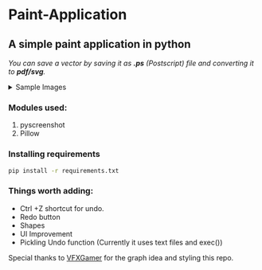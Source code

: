 # Paint-Application
## A simple paint application in python

_You can save a vector by saving it as **.ps** (Postscript) file and converting it to **pdf/svg**._

<details>
  <summary>Sample Images</summary>
  <img align="left" alt="1" src="https://user-images.githubusercontent.com/62838631/123502127-705c3a00-d667-11eb-854f-c09316d11974.png" />
  <img align="left" alt="2" src="https://user-images.githubusercontent.com/74396469/139083185-ebd37453-8cda-4a43-81a0-4824daf04f8b.png" />
  <img align="left" alt="3" src="https://user-images.githubusercontent.com/74396469/139083632-60245950-d3dc-4bdf-9ae0-5efd7440f2c0.png" />
  <img align="left" alt="4" src="https://user-images.githubusercontent.com/74396469/139083670-da421320-17cc-485e-8d1d-05613eabaf6d.png" />
  <img align="left" alt="5" src="https://user-images.githubusercontent.com/74396469/139083750-c3aec921-3bdf-4733-8585-48479364e1d4.png" />
</details>

### Modules used:
<ol>
<li>pyscreenshot</li>
<li>Pillow</li>
</ol>

### Installing requirements
```bash
pip install -r requirements.txt
```

### Things worth adding:
<ul>
<li>Ctrl +Z shortcut for undo.</li>
<li>Redo button</li>
<li>Shapes</li>
<li>UI Improvement</li>
<li>Pickling Undo function (Currently it uses text files and exec())</li>
</ul>


Special thanks to [VFXGamer](https://github.com/VFXGamer) for the graph idea and styling this repo.
